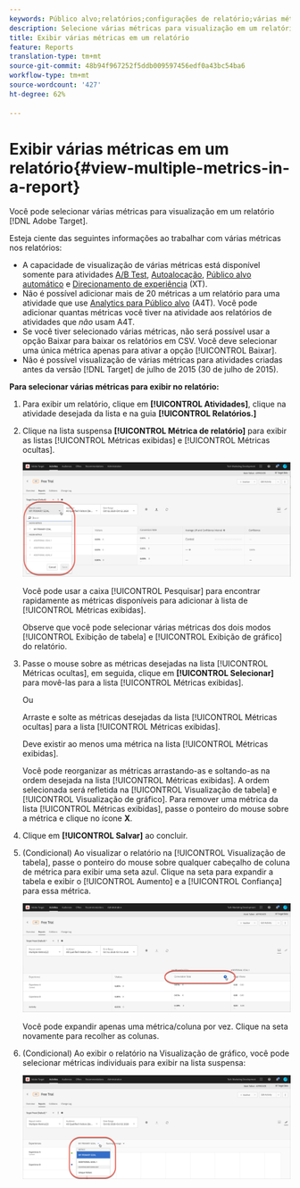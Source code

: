 ```yaml
---
keywords: Público alvo;relatórios;configurações de relatório;várias métricas;métricas;métricas mostradas;métricas ocultas;;relatórios;configurações de relatório;várias métricas;métricas;métricas;mostradas;métricas ocultas;;reports;report settings;multiple metrics;displayed metrics;displayed metrics;hidden metrics;hidden metrics;hidden metrics
description: Selecione várias métricas para visualização em um relatório usando o Adobe Target.
title: Exibir várias métricas em um relatório
feature: Reports
translation-type: tm+mt
source-git-commit: 48b94f967252f5ddb009597456edf0a43bc54ba6
workflow-type: tm+mt
source-wordcount: '427'
ht-degree: 62%

---
```



# Exibir várias métricas em um relatório{#view-multiple-metrics-in-a-report}

Você pode selecionar várias métricas para visualização em um relatório [!DNL Adobe Target].

Esteja ciente das seguintes informações ao trabalhar com várias métricas nos relatórios:

* A capacidade de visualização de várias métricas está disponível somente para atividades [A/B Test](/help/c-activities/t-test-ab/test-ab.md), [Autoalocação](/help/c-activities/automated-traffic-allocation/automated-traffic-allocation.md), [Público alvo automático](/help/c-activities/auto-target/auto-target-to-optimize.md) e [Direcionamento de experiência](/help/c-activities/t-experience-target/experience-target.md) (XT).
* Não é possível adicionar mais de 20 métricas a um relatório para uma atividade que use [Analytics para Público alvo](/help/c-integrating-target-with-mac/a4t/a4t.md) (A4T). Você pode adicionar quantas métricas você tiver na atividade aos relatórios de atividades que *não* usam A4T.
* Se você tiver selecionado várias métricas, não será possível usar a opção [](/help/c-reports/downloading-data-in-csv-file.md)Baixar para baixar os relatórios em CSV. Você deve selecionar uma única métrica apenas para ativar a opção [!UICONTROL Baixar].
* Não é possível visualização de várias métricas para atividades criadas antes da versão [!DNL Target] de julho de 2015 (30 de julho de 2015).

**Para selecionar várias métricas para exibir no relatório:**

1. Para exibir um relatório, clique em **[!UICONTROL Atividades]**, clique na atividade desejada da lista e na guia **[!UICONTROL Relatórios.]**
1. Clique na lista suspensa **[!UICONTROL Métrica de relatório]** para exibir as listas [!UICONTROL Métricas exibidas] e [!UICONTROL Métricas ocultas].

   ![](assets/multiple_metrics.png)

   Você pode usar a caixa [!UICONTROL Pesquisar] para encontrar rapidamente as métricas disponíveis para adicionar à lista de [!UICONTROL Métricas exibidas].

   Observe que você pode selecionar várias métricas dos dois modos [!UICONTROL Exibição de tabela] e [!UICONTROL Exibição de gráfico] do relatório.

1. Passe o mouse sobre as métricas desejadas na lista [!UICONTROL Métricas ocultas], em seguida, clique em **[!UICONTROL Selecionar]** para movê-las para a lista [!UICONTROL Métricas exibidas].

   Ou

   Arraste e solte as métricas desejadas da lista [!UICONTROL Métricas ocultas] para a lista [!UICONTROL Métricas exibidas].

   Deve existir ao menos uma métrica na lista [!UICONTROL Métricas exibidas].

   Você pode reorganizar as métricas arrastando-as e soltando-as na ordem desejada na lista [!UICONTROL Métricas exibidas]. A ordem selecionada será refletida na [!UICONTROL Visualização de tabela] e [!UICONTROL Visualização de gráfico]. Para remover uma métrica da lista [!UICONTROL Métricas exibidas], passe o ponteiro do mouse sobre a métrica e clique no ícone **X**.

1. Clique em **[!UICONTROL Salvar]** ao concluir.
1. (Condicional) Ao visualizar o relatório na [!UICONTROL Visualização de tabela], passe o ponteiro do mouse sobre qualquer cabeçalho de coluna de métrica para exibir uma seta azul. Clique na seta para expandir a tabela e exibir o [!UICONTROL Aumento] e a [!UICONTROL Confiança] para essa métrica.

   ![](assets/multiple_metrics_table.png)

   Você pode expandir apenas uma métrica/coluna por vez. Clique na seta novamente para recolher as colunas.

1. (Condicional) Ao exibir o relatório na Visualização de gráfico, você pode selecionar métricas individuais para exibir na lista suspensa:

   ![](assets/multiple_metrics_graph.png)

